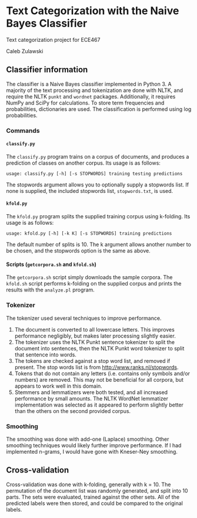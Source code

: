 # Text Categorization with the Naive Bayes Classifier
Text categorization project for ECE467

Caleb Zulawski


## Classifier information
The classifier is a Naive Bayes classifier implemented in Python 3.  A majority of the text processing and tokenization are done with NLTK, and require the NLTK ``punkt`` and ``wordnet`` packages.  Additionally, it requires NumPy and SciPy for calculations.  To store term frequencies and probabilities, dictionaries are used.  The classification is performed using log probabilities.

### Commands
#### ``classify.py``
The ``classify.py`` program trains on a corpus of documents, and produces a prediction of classes on another corpus.  Its usage is as follows:

``usage: classify.py [-h] [-s STOPWORDS] training testing predictions``

The stopwords argument allows you to optionally supply a stopwords list.  If none is supplied, the included stopwords list, ``stopwords.txt``, is used.

#### ``kfold.py``
The ``kfold.py`` program splits the supplied training corpus using k-folding.  Its usage is as follows:

``usage: kfold.py [-h] [-k K] [-s STOPWORDS] training predictions``

The default number of splits is 10.  The k argument allows another number to be chosen, and the stopwords option is the same as above.

#### Scripts (``getcorpora.sh`` and ``kfold.sh``)
The ``getcorpora.sh`` script simply downloads the sample corpora.  The ``kfold.sh`` script performs k-folding on the supplied corpus and prints the results with the ``analyze.pl`` program.

### Tokenizer
The tokenizer used several techniques to improve performance.

1. The document is converted to all lowercase letters.  This improves performance negligibly, but makes later processing slightly easier.
2. The tokenizer uses the NLTK Punkt sentence tokenizer to split the document into sentences, then the NLTK Punkt word tokenizer to split that sentence into words.
3. The tokens are checked against a stop word list, and removed if present.  The stop words list is from http://www.ranks.nl/stopwords.
4. Tokens that do not contain any letters (i.e. contains only symbols and/or numbers) are removed.  This may not be beneficial for all corpora, but appears to work well in this domain.
5. Stemmers and lemmatizers were both tested, and all increased performance by small amounts.  The NLTK WordNet lemmatizer implementation was selected as it appeared to perform slightly better than the others on the second provided corpus.

### Smoothing
The smoothing was done with add-one (Laplace) smoothing.  Other smoothing techniques would likely further improve performance. If I had implemented n-grams, I would have gone with Kneser-Ney smoothing.

## Cross-validation
Cross-validation was done with k-folding, generally with k = 10.  The permutation of the document list was randomly generated, and split into 10 parts.  The sets were evaluated, trained against the other sets.  All of the predicted labels were then stored, and could be compared to the original labels.

